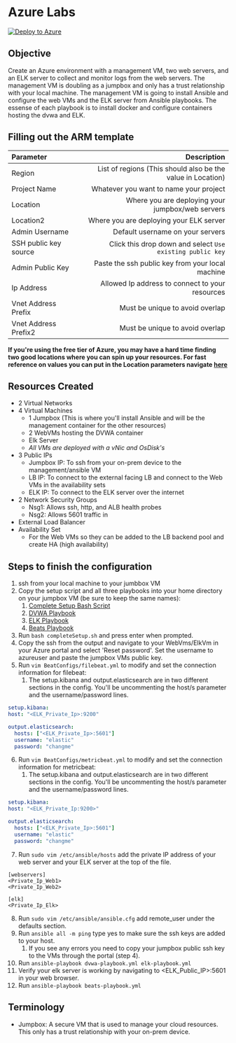 # Azure Labs

[![Deploy to Azure](https://aka.ms/deploytoazurebutton)](https://portal.azure.com/#create/Microsoft.Template/uri/https%3A%2F%2Fraw.githubusercontent.com%2FThor-DraperJr%2FSupplementalResources%2Fmain%2FAssets%2FAzureLabs%2Fazuredeploy.json)

## Objective

Create an Azure environment with a management VM, two web servers, and an ELK server to collect and monitor logs from the web servers. The management VM is doubling as a jumpbox and only has a trust relationship with your local machine. The management VM is going to install Ansible and configure the web VMs and the ELK server from Ansible playbooks. The essense of each playbook is to install docker and configure containers hosting the dvwa and ELK.

## Filling out the ARM template

| Parameter | Description |
| :------ |  -----: |
| Region | List of regions (This should also be the value in Location) |
| Project Name | Whatever you want to name your project |
| Location | Where you are deploying your jumpbox/web servers |
| Location2 | Where you are deploying your ELK server |
| Admin Username | Default username on your servers |
| SSH public key source | Click this drop down and select `Use existing public key` |
| Admin Public Key | Paste the ssh public key from your local machine |
| Ip Address | Allowed Ip address to connect to your resources |
| Vnet Address Prefix | Must be unique to avoid overlap |
| Vnet Address Prefix2 | Must be unique to avoid overlap |

**If you're using the free tier of Azure, you may have a hard time finding two good locations where you can spin up your resources. For fast reference on values you can put in the Location parameters navigate [here](https://docs.microsoft.com/en-us/azure/availability-zones/cross-region-replication-azure#azure-cross-region-replication-pairings-for-all-geographies)**

## Resources Created

- 2 Virtual Networks
- 4 Virtual Machines
  - 1 Jumpbox (This is where you'll install Ansible and will be the management container for the other resources)
  - 2 WebVMs hosting the DVWA container
  - Elk Server
  - *All VMs are deployed with a vNic and OsDisk's*
- 3 Public IPs
  - Jumpbox IP: To ssh from your on-prem device to the management/ansible VM
  - LB IP: To connect to the external facing LB and connect to the Web VMs in the availability sets
  - ELK IP: To connect to the ELK server over the internet
- 2 Network Security Groups
  - Nsg1: Allows ssh, http, and ALB health probes
  - Nsg2: Allows 5601 traffic in
- External Load Balancer
- Availability Set
  - For the Web VMs so they can be added to the LB backend pool and create HA (high availability)

## Steps to finish the configuration

1. ssh from your local machine to your jumbbox VM
2. Copy the setup script and all three playbooks into your home directory on your jumpbox VM (be sure to keep the same names):
   1. [Complete Setup Bash Script](Week2/Day3/completeSetup.sh)
   2. [DVWA Playbook](Week2/Day3/dvwa-playbook.yml)
   3. [ELK Playbook](Week2/Day3/elk-playbook.yml)
   4. [Beats Playbook](Week2/Day3/beats-playbook.yml)
3. Run `bash completeSetup.sh` and press enter when prompted.
4. Copy the ssh from the output and navigate to your WebVms/ElkVm in your Azure portal and select 'Reset password'. Set the username to azureuser and paste the jumpbox VMs public key.
5. Run `vim BeatConfigs/filebeat.yml` to modify and set the connection information for filebeat:
   1. The setup.kibana and output.elasticsearch are in two different sections in the config. You'll be uncommenting the host/s parameter and the username/password lines.

  ```yml
  setup.kibana:
  host: "<ELK_Private_Ip>:9200"

  output.elasticsearch:
    hosts: ["<ELK_Private_Ip>:5601"]
    username: "elastic"
    password: "changme"
  ```

6. Run `vim BeatConfigs/metricbeat.yml` to modify and set the connection information for metricbeat:
   1. The setup.kibana and output.elasticsearch are in two different sections in the config. You'll be uncommenting the host/s parameter and the username/password lines.

  ```yml
  setup.kibana:
  host: "<ELK_Private_Ip:9200>"

  output.elasticsearch:
    hosts: ["<ELK_Private_Ip>:5601"]
    username: "elastic"
    password: "changme"
  ```

7. Run `sudo vim /etc/ansible/hosts` add the private IP address of your web server and your ELK server at the top of the file.

  ```text
  [webservers]
  <Private_Ip_Web1>
  <Private_Ip_Web2>

  [elk]
  <Private_Ip_Elk>
  ```

8. Run  `sudo vim /etc/ansible/ansible.cfg` add remote_user under the defaults section.
9. Run `ansible all -m ping` type yes to make sure the ssh keys are added to your host.
   1. If you see any errors you need to copy your jumpbox public ssh key to the VMs through the portal (step 4).
10. Run `ansible-playbook dvwa-playbook.yml elk-playbook.yml`
11. Verify your elk server is working by navigating to <ELK_Public_IP>:5601 in your web browser.
12. Run `ansible-playbook beats-playbook.yml`

## Terminology

- Jumpbox: A secure VM that is used to manage your cloud resources. This only has a trust relationship with your on-prem device.
